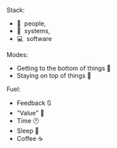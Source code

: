 Stack:
 * 🤝 &nbsp;people,
 * 🌳 &nbsp;systems,
 * 💻 &nbsp;software

Modes:
 * Getting to the bottom of things 🔎
 * Staying on top of things 👀

Fuel:
 * Feedback 🔃
 * "Value" 💎
 * Time 🕐
 * Sleep 🛌
 * Coffee ☕
